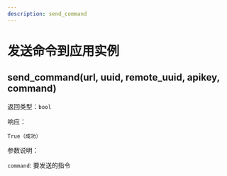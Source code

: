 ```yaml
---
description: send_command
---
```


# 发送命令到应用实例

## send\_command(url, uuid, remote\_uuid, apikey, command)

返回类型：`bool`

响应：

```
True（成功）
```

参数说明：

`command`: 要发送的指令
